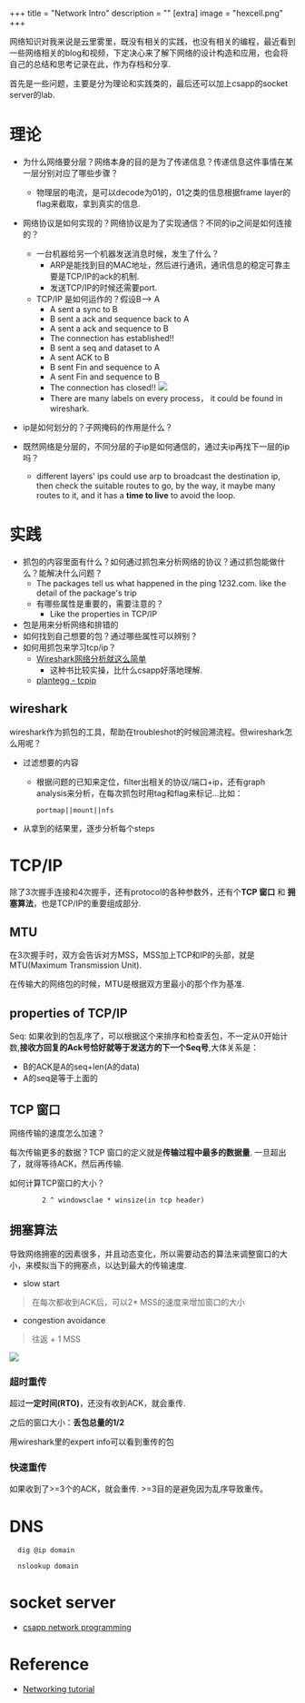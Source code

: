 +++
title = "Network Intro"
description = ""
[extra]
image = "hexcell.png"
+++

网络知识对我来说是云里雾里，既没有相关的实践，也没有相关的编程，最近看到一些网络相关的blog和视频，下定决心来了解下网络的设计构造和应用，也会将自己的总结和思考记录在此，作为存档和分享.

首先是一些问题，主要是分为理论和实践类的，最后还可以加上csapp的socket server的lab.

# 理论
- 为什么网络要分层？网络本身的目的是为了传递信息？传递信息这件事情在某一层分别对应了哪些步骤？
  - 物理层的电流，是可以decode为01的，01之类的信息根据frame layer的flag来截取，拿到真实的信息.
- 网络协议是如何实现的？网络协议是为了实现通信？不同的ip之间是如何连接的？
  - 一台机器给另一个机器发送消息时候，发生了什么？
    - ARP是能找到目的MAC地址，然后进行通讯，通讯信息的稳定可靠主要是TCP/IP的ack的机制.
    - 发送TCP/IP的时候还需要port.
  - TCP/IP 是如何运作的？假设B--> A
    - A sent a sync to B
    - B sent a ack and sequence back to A
    - A sent a ack and sequence to B
    - The connection has established!!
    - B sent a seq and dataset to A
    - A sent ACK to B
    - B sent Fin and sequence to A
    - A sent Fin and sequence to B
    - The connection has closed!!
    ![](https://i.imgur.com/fGX0bY2.png)
    - There are many labels on every process， it could be found in wireshark.

- ip是如何划分的？子网掩码的作用是什么？
- 既然网络是分层的，不同分层的子ip是如何通信的，通过夫ip再找下一层的ip吗？
  - different layers' ips could use arp to broadcast the destination ip, then check the suitable routes to go, by the way, it maybe many routes to it, and it has a **time to live** to avoid the loop.
  
# 实践
- 抓包的内容里面有什么？如何通过抓包来分析网络的协议？通过抓包能做什么？能解决什么问题？
  - The packages tell us what happened in the ping 1232.com. like the detail of the package's trip
  - 有哪些属性是重要的，需要注意的？
    - Like the properties in TCP/IP
- 包是用来分析网络和排错的
- 如何找到自己想要的包？通过哪些属性可以辨别？
- 如何用抓包来学习tcp/ip？
  - [Wireshark网络分析就这么简单](https://book.douban.com/subject/26268767/)
    - 这种书比较实操，比什么csapp好落地理解.
  - [plantegg - tcpip](https://plantegg.github.io/2017/06/02/%E5%B0%B1%E6%98%AF%E8%A6%81%E4%BD%A0%E6%87%82TCP--%E8%BF%9E%E6%8E%A5%E5%92%8C%E6%8F%A1%E6%89%8B/)


## wireshark

wireshark作为抓包的工具，帮助在troubleshot的时候回溯流程。但wireshark怎么用呢？

- 过滤想要的内容
  - 根据问题的已知来定位，filter出相关的协议/端口+ip，还有graph analysis来分析，在每次抓包时用tag和flag来标记...比如：
  
        portmap||mount||nfs 

- 从拿到的结果里，逐步分析每个steps

# TCP/IP

除了3次握手连接和4次握手，还有protocol的各种参数外，还有个**TCP 窗口** 和 **拥塞算法**，也是TCP/IP的重要组成部分.

## MTU

在3次握手时，双方会告诉对方MSS，MSS加上TCP和IP的头部，就是MTU(Maximum Transmission Unit). 

在传输大的网络包的时候，MTU是根据双方里最小的那个作为基准.

## properties of TCP/IP

Seq: 如果收到的包乱序了，可以根据这个来排序和检查丢包，不一定从0开始计数,**接收方回复的Ack号恰好就等于发送方的下一个Seq号**,大体关系是：
  - B的ACK是A的seq+len(A的data)
  - A的seq是等于上面的

## TCP 窗口

网络传输的速度怎么加速？

每次传输更多的数据？TCP 窗口的定义就是**传输过程中最多的数据量**. 一旦超出了，就得等待ACK，然后再传输.

如何计算TCP窗口的大小？


            2 ^ windowsclae * winsize(in tcp header)

## 拥塞算法

导致网络拥塞的因素很多，并且动态变化，所以需要动态的算法来调整窗口的大小，来模拟当下的拥塞点，以达到最大的传输速度.

- slow start

> 在每次都收到ACK后，可以2* MSS的速度来增加窗口的大小

- congestion avoidance

> 往返 + 1 MSS

![](Pasted%20image%2020230917194544.png)
### 超时重传

超过**一定时间(RTO)**，还没有收到ACK，就会重传.

之后的窗口大小：**丢包总量的1/2**

用wireshark里的expert info可以看到重传的包

### 快速重传

如果收到了>=3个的ACK，就会重传. >=3目的是避免因为乱序导致重传。



# DNS

      dig @ip domain 

      nslookup domain 


# socket server
- [csapp network programming](https://www.youtube.com/watch?v=OynSMXfNtiM&list=PL22J-I2Pi-Gf0s1CGDVtt4vuvlyjLxfem&index=21)

# Reference
- [Networking tutorial](https://www.youtube.com/playlist?list=PLowKtXNTBypH19whXTVoG3oKSuOcw_XeW)